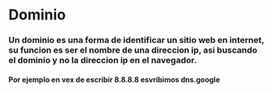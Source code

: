# Dominio
### Un dominio es una forma de identificar un sitio web en internet, su funcion es ser el nombre de una direccion ip, asi buscando el dominio y no la direccion ip en el navegador.
#### Por ejemplo en vex de escribir 8.8.8.8 esvribimos dns.google
